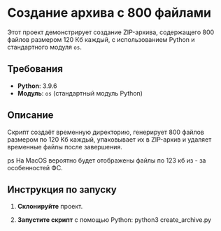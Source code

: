 # Создание архива с 800 файлами

Этот проект демонстрирует создание ZIP-архива, содержащего 800 файлов размером 120 Кб каждый, с использованием Python и стандартного модуля `os`.

## Требования

- **Python**: 3.9.6
- **Модуль**: `os` (стандартный модуль Python)

## Описание

Скрипт создаёт временную директорию, генерирует 800 файлов размером по 120 Кб каждый, упаковывает их в ZIP-архив и удаляет временные файлы после завершения. 

ps На MacOS вероятно будет отображены файлы по 123 кб из - за особенностей ФС.

## Инструкция по запуску

1. **Склонируйте** проект.

2. **Запустите скрипт** с помощью Python: python3 create_archive.py
